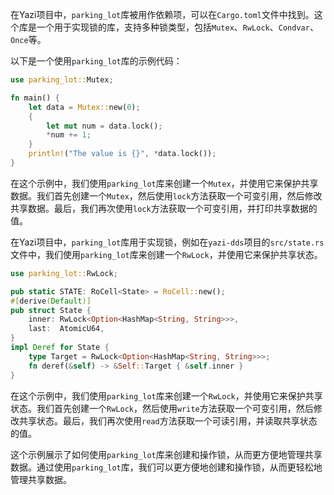 在Yazi项目中，`parking_lot`库被用作依赖项，可以在`Cargo.toml`文件中找到。这个库是一个用于实现锁的库，支持多种锁类型，包括`Mutex`、`RwLock`、`Condvar`、`Once`等。

以下是一个使用`parking_lot`库的示例代码：

```rust
use parking_lot::Mutex;

fn main() {
    let data = Mutex::new(0);
    {
        let mut num = data.lock();
        *num += 1;
    }
    println!("The value is {}", *data.lock());
}
```

在这个示例中，我们使用`parking_lot`库来创建一个`Mutex`，并使用它来保护共享数据。我们首先创建一个`Mutex`，然后使用`lock`方法获取一个可变引用，然后修改共享数据。最后，我们再次使用`lock`方法获取一个可变引用，并打印共享数据的值。

在Yazi项目中，`parking_lot`库用于实现锁，例如在`yazi-dds`项目的`src/state.rs`文件中，我们使用`parking_lot`库来创建一个`RwLock`，并使用它来保护共享状态。

```rust
use parking_lot::RwLock;

pub static STATE: RoCell<State> = RoCell::new();
#[derive(Default)]
pub struct State {
	inner: RwLock<Option<HashMap<String, String>>>,
	last:  AtomicU64,
}
impl Deref for State {
	type Target = RwLock<Option<HashMap<String, String>>>;
	fn deref(&self) -> &Self::Target { &self.inner }
}
```

在这个示例中，我们使用`parking_lot`库来创建一个`RwLock`，并使用它来保护共享状态。我们首先创建一个`RwLock`，然后使用`write`方法获取一个可变引用，然后修改共享状态。最后，我们再次使用`read`方法获取一个可读引用，并读取共享状态的值。

这个示例展示了如何使用`parking_lot`库来创建和操作锁，从而更方便地管理共享数据。通过使用`parking_lot`库，我们可以更方便地创建和操作锁，从而更轻松地管理共享数据。